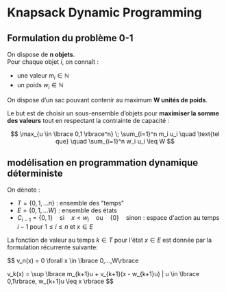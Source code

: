# Knapsack Dynamic Programming

## Formulation du problème 0-1

On dispose de **n objets**.  
Pour chaque objet *i*, on connaît :

- une valeur $m_i \in \mathbb{N}$
- un poids $w_i \in \mathbb{N}$

On dispose d’un sac pouvant contenir au maximum **W unités de poids**.  

Le but est de choisir un sous-ensemble d’objets pour **maximiser la somme des valeurs** tout en respectant la contrainte de capacité :

$$
\max_{u \in \lbrace 0,1 \rbrace^n} \; \sum_{i=1}^n m_i u_i 
\quad \text{tel que} \quad \sum_{i=1}^n w_i u_i \leq W
$$



## modélisation en programmation dynamique déterministe

On dénote :
- $T  = \lbrace 0,1,...n \rbrace$ : ensemble des "temps"
- $E = \lbrace 0, 1, ... W \rbrace$ : ensemble des états
- $C_{i-1} = \lbrace 0, 1 \rbrace \quad \text{si} \quad x < w_i \quad  \text{ou}  \quad \lbrace 0 \rbrace \quad \text{sinon}$ : espace d'action au temps $i-1$ pour $1 \leq i \leq n$ et $x \in E$


La fonction de valeur au temps $k \in T$ pour l'état $x \in E$ est donnée par la formulation récurrente suivante:

$$
v_n(x) = 0 \forall x \in \lbrace 0,...,W\rbrace

v_k(x) = \sup \lbrace m_{k+1}u + v_{k+1}(x - w_{k+1}u) | u \in \lbrace 0,1\rbrace, w_{k+1}u \leq x \rbrace
$$

